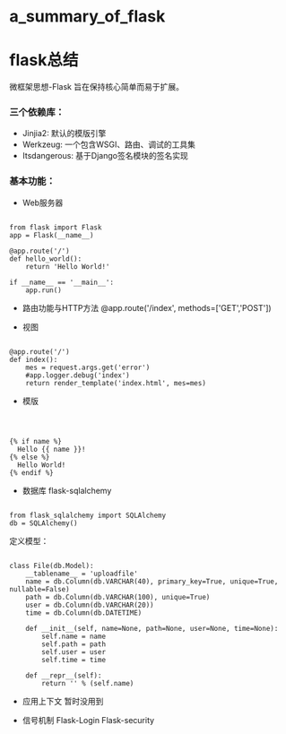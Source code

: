 # a_summary_of_flask
flask总结
=============
微框架思想-Flask 旨在保持核心简单而易于扩展。
### 三个依赖库：
* Jinjia2: 默认的模版引擎
* Werkzeug: 一个包含WSGI、路由、调试的工具集
* Itsdangerous: 基于Django签名模块的签名实现

### 基本功能：

* Web服务器
<pre><code>
from flask import Flask
app = Flask(__name__)

@app.route('/')
def hello_world():
    return 'Hello World!'

if __name__ == '__main__':
    app.run()
</code></pre>

* 路由功能与HTTP方法
@app.route('/index', methods=['GET','POST'])

* 视图
<pre><code>
@app.route('/')
def index():
    mes = request.args.get('error')
    #app.logger.debug('index')
    return render_template('index.html', mes=mes)
</code></pre>

* 模版
<pre><code>
<!doctype html>
<title>Hello from Flask</title>
{% if name %}
  Hello {{ name }}!
{% else %}
  Hello World!
{% endif %}
</code></pre>

* 数据库 flask-sqlalchemy
<pre><code>
from flask_sqlalchemy import SQLAlchemy
db = SQLAlchemy()
</code></pre>
定义模型：
<pre><code>
class File(db.Model):
    __tablename__ = 'uploadfile'
    name = db.Column(db.VARCHAR(40), primary_key=True, unique=True, nullable=False)
    path = db.Column(db.VARCHAR(100), unique=True)
    user = db.Column(db.VARCHAR(20))
    time = db.Column(db.DATETIME)

    def __init__(self, name=None, path=None, user=None, time=None):
        self.name = name
        self.path = path
        self.user = user
        self.time = time

    def __repr__(self):
        return '<File %r>' % (self.name)
</code></pre>

* 应用上下文
暂时没用到

* 信号机制
Flask-Login
Flask-security

